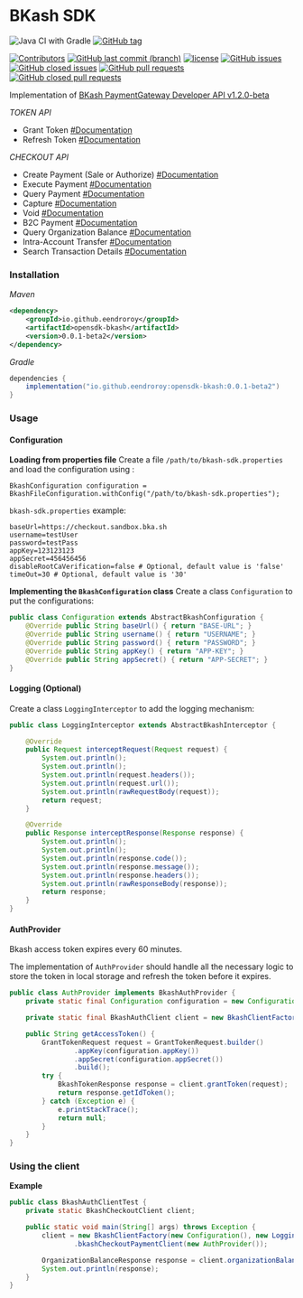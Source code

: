# BKash SDK

![Java CI with Gradle](https://github.com/eendroroy/opensdk-bkash/workflows/Tests/badge.svg)
[![GitHub tag](https://img.shields.io/github/tag/eendroroy/opensdk-bkash.svg)](https://github.com/eendroroy/opensdk-bkash/tags)

[![Contributors](https://img.shields.io/github/contributors/eendroroy/opensdk-bkash.svg)](https://github.com/eendroroy/opensdk-bkash/graphs/contributors)
[![GitHub last commit (branch)](https://img.shields.io/github/last-commit/eendroroy/opensdk-bkash/master.svg)](https://github.com/eendroroy/opensdk-bkash)
[![license](https://img.shields.io/github/license/eendroroy/opensdk-bkash.svg)](https://github.com/eendroroy/opensdk-bkash/blob/master/LICENSE)
[![GitHub issues](https://img.shields.io/github/issues/eendroroy/opensdk-bkash.svg)](https://github.com/eendroroy/opensdk-bkash/issues)
[![GitHub closed issues](https://img.shields.io/github/issues-closed/eendroroy/opensdk-bkash.svg)](https://github.com/eendroroy/opensdk-bkash/issues?q=is%3Aissue+is%3Aclosed)
[![GitHub pull requests](https://img.shields.io/github/issues-pr/eendroroy/opensdk-bkash.svg)](https://github.com/eendroroy/opensdk-bkash/pulls)
[![GitHub closed pull requests](https://img.shields.io/github/issues-pr-closed/eendroroy/opensdk-bkash.svg)](https://github.com/eendroroy/opensdk-bkash/pulls?q=is%3Apr+is%3Aclosed)


Implementation of [BKash PaymentGateway Developer API v1.2.0-beta](https://developer.bka.sh/reference)

*TOKEN API*
- Grant Token [#Documentation](https://developer.bka.sh/reference/gettokenusingpost)
- Refresh Token [#Documentation](https://developer.bka.sh/reference/refreshtokenusingpost)

*CHECKOUT API*
- Create Payment (Sale or Authorize) [#Documentation](https://developer.bka.sh/reference/createpaymentusingpost)
- Execute Payment [#Documentation](https://developer.bka.sh/reference/executepaymentusingpost)
- Query Payment [#Documentation](https://developer.bka.sh/reference/querypaymentusingget)
- Capture [#Documentation](https://developer.bka.sh/reference/capturepaymentusingpost)
- Void [#Documentation](https://developer.bka.sh/reference/voidpaymentusingpost)
- B2C Payment [#Documentation](https://developer.bka.sh/reference/b2cpaymentusingpost)
- Query Organization Balance [#Documentation](https://developer.bka.sh/reference/queryorganizationbalanceusingget)
- Intra-Account Transfer [#Documentation](https://developer.bka.sh/reference/intraaccounttransferusingpost)
- Search Transaction Details [#Documentation](https://developer.bka.sh/reference/searchtransactionusingget)

### Installation

*Maven*

```xml
<dependency>
    <groupId>io.github.eendroroy</groupId>
    <artifactId>opensdk-bkash</artifactId>
    <version>0.0.1-beta2</version>
</dependency>
```

*Gradle*

```groovy
dependencies {
    implementation("io.github.eendroroy:opensdk-bkash:0.0.1-beta2")
}
```

### Usage

#### **Configuration**

**Loading from properties file**
Create a file `/path/to/bkash-sdk.properties` and load the configuration using :

```
BkashConfiguration configuration = BkashFileConfiguration.withConfig("/path/to/bkash-sdk.properties");
```

`bkash-sdk.properties` example:

```
baseUrl=https://checkout.sandbox.bka.sh
username=testUser
password=testPass
appKey=123123123
appSecret=456456456
disableRootCaVerification=false # Optional, default value is 'false'
timeOut=30 # Optional, default value is '30'
```


**Implementing the `BkashConfiguration` class**
Create a class `Configuration` to put the configurations:

```java
public class Configuration extends AbstractBkashConfiguration {
    @Override public String baseUrl() { return "BASE-URL"; }
    @Override public String username() { return "USERNAME"; }
    @Override public String password() { return "PASSWORD"; }
    @Override public String appKey() { return "APP-KEY"; }
    @Override public String appSecret() { return "APP-SECRET"; }
}
```

#### **Logging** (__Optional__)

Create a class `LoggingInterceptor` to add the logging mechanism:

```java
public class LoggingInterceptor extends AbstractBkashInterceptor {

    @Override
    public Request interceptRequest(Request request) {
        System.out.println();
        System.out.println();
        System.out.println(request.headers());
        System.out.println(request.url());
        System.out.println(rawRequestBody(request));
        return request;
    }

    @Override
    public Response interceptResponse(Response response) {
        System.out.println();
        System.out.println();
        System.out.println(response.code());
        System.out.println(response.message());
        System.out.println(response.headers());
        System.out.println(rawResponseBody(response));
        return response;
    }
}

```

#### **AuthProvider**

Bkash access token expires every 60 minutes.

The implementation of `AuthProvider` should handle all the necessary logic
to store the token in local storage and refresh the token before it expires.

```java
public class AuthProvider implements BkashAuthProvider {
    private static final Configuration configuration = new Configuration();

    private static final BkashAuthClient client = new BkashClientFactory(configuration).bkashAuthClient();

    public String getAccessToken() {
        GrantTokenRequest request = GrantTokenRequest.builder()
                .appKey(configuration.appKey())
                .appSecret(configuration.appSecret())
                .build();
        try {
            BkashTokenResponse response = client.grantToken(request);
            return response.getIdToken();
        } catch (Exception e) {
            e.printStackTrace();
            return null;
        }
    }
}
```

### Using the client

**Example**

```java
public class BkashAuthClientTest {
    private static BkashCheckoutClient client;

    public static void main(String[] args) throws Exception {
        client = new BkashClientFactory(new Configuration(), new LoggingInterceptor())
                .bkashCheckoutPaymentClient(new AuthProvider());

        OrganizationBalanceResponse response = client.organizationBalance();
        System.out.println(response);
    }
}
```
